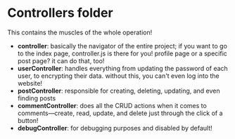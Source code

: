 # Controllers folder
This contains the muscles of the whole operation!

- **controller**: basically the navigator of the entire project; if you want to go to the index page, controller.js is there for you! profile page or a specific post page? it can do that, too!
- **userController**: handles everything from updating the password of each user, to encrypting their data. without this, you can't even log into the website!
- **postController**: responsible for creating, deleting, updating, and even finding posts
- **commentController**: does all the CRUD actions when it comes to comments—create, read, update, and delete just through the click of a button!
- **debugController**: for debugging purposes and disabled by default!
